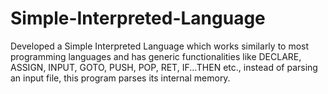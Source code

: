 # Simple-Interpreted-Language
Developed a Simple Interpreted Language which works similarly to most programming languages and has generic functionalities like DECLARE, ASSIGN, INPUT, GOTO, PUSH, POP, RET, IF...THEN etc., instead of parsing an input file, this program parses its internal memory.
